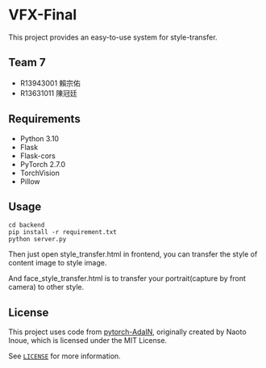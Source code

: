 # VFX-Final

This project provides an easy-to-use system for style-transfer.

## Team 7

* R13943001 賴宗佑
* R13631011 陳冠廷

## Requirements

- Python 3.10
- Flask
- Flask-cors
- PyTorch 2.7.0
- TorchVision
- Pillow

## Usage

```
cd backend
pip install -r requirement.txt
python server.py
```
Then just open style_transfer.html in frontend, you can transfer the style of content image to style image.

And face_style_transfer.html is to transfer your portrait(capture by front camera) to other style.

## License

This project uses code from [pytorch-AdaIN](https://github.com/naoto0804/pytorch-AdaIN), originally created by Naoto Inoue, which is licensed under the MIT License.

See [`LICENSE`](./LICENSE) for more information.